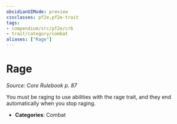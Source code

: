 ```yaml
---
obsidianUIMode: preview
cssclasses: pf2e,pf2e-trait
tags:
- compendium/src/pf2e/crb
- trait/category/combat
aliases: ["Rage"]
---
```

# Rage  
*Source: Core Rulebook p. 87*  

You must be raging to use abilities with the rage trait, and they end automatically when you stop raging.

- **Categories**: Combat